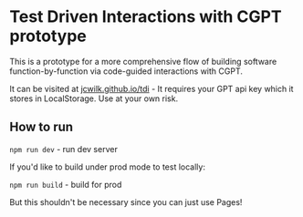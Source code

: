 # Test Driven Interactions with CGPT prototype

This is a prototype for a more comprehensive flow of building software function-by-function via code-guided interactions with CGPT.

It can be visited at [jcwilk.github.io/tdi](jcwilk.github.io/tdi) - It requires your GPT api key which it stores in LocalStorage. Use at your own risk.

## How to run

`npm run dev` - run dev server

If you'd like to build under prod mode to test locally:

`npm run build` - build for prod

But this shouldn't be necessary since you can just use Pages!
